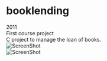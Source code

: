 # booklending
2011<br/>
First course project<br/>
C project to manage the loan of books.<br/>
![ScreenShot](https://raw.githubusercontent.com/izemauricio/booklending/master/Screenshots/screenshot-1.png)<br/>
![ScreenShot](https://raw.githubusercontent.com/izemauricio/booklending/master/Screenshots/screenshot-2.PNG)<br/>

